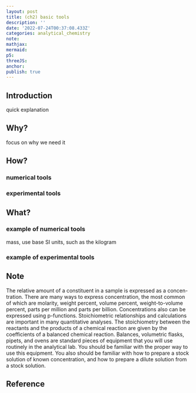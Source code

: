 ```yaml
---
layout: post
title: (ch2) basic tools
description: ''
date: '2022-07-24T00:37:08.433Z'
categories: analytical_chemistry
note:
mathjax:
mermaid:
p5:
threeJS:
anchor:
publish: true
---
```


## Introduction

quick explanation

## Why?

focus on why we need it

## How?

### numerical tools

### experimental tools

## What?

### example of numerical tools

mass, use base SI units, such as the kilogram

### example of experimental tools

## Note

The relative amount of a constituent in a sample is expressed as a concen- tration. There are many ways to express concentration, the most common of which are molarity, weight percent, volume percent, weight-to-volume percent, parts per million and parts per billion. Concentrations also can be expressed using p-functions.
Stoichiometric relationships and calculations are important in many quantitative analyses. The stoichiometry between the reactants and the products of a chemical reaction are given by the coefficients of a balanced chemical reaction.
Balances, volumetric flasks, pipets, and ovens are standard pieces of equipment that you will use routinely in the analytical lab. You should be familiar with the proper way to use this equipment. You also should be familiar with how to prepare a stock solution of known concentration, and how to prepare a dilute solution from a stock solution.

## Reference
